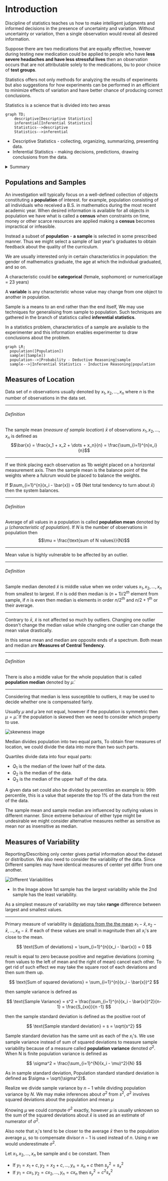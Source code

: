 # Introduction

Discipline of statistics teaches us how to make intelligent judgments and informed decisions in the presence of uncertainty and variation. Without uncertainty or variation, then a single observation would reveal all desired information.

Suppose there are two medications that are equally effective, however during testing new medication could be applied to people who have **less severe headaches and have less stressful lives** then an observation occurs that are not attributable solely to the medications, bu to poor choice of **test groups**.

Statistics offers not only methods for analyzing the results of experiments but also suggestions for how experiments can be performed in an efficient to minimize effects of variation and have better chance of producing correct conclusions.

Statistics is a science that is divided into two areas

```mermaid
graph TD;
    descriptive[Descriptive Statistics]
    inferential[Inferential Statistics]
    Statistics-->descriptive
    Statistics-->inferential

```

- Descriptive Statistics - collecting, organizing, summarizing, presenting data.
- Inferential Statistics - making decisions, predictions, drawing conclusions from the data.

<details>
<summary>Summary</summary>
Statistics is a science tells us how to make accurate decision when there is a variety in data, without variety single observation would yield sufficient to make decisions.
It also suggests ways to conduct experiments to minimize side effects. Field of statistics is split into two areas Descriptive and Inferential statistics.
</details>

## Populations and Samples

An investigation will typically focus on a well-defined collection of objects constituting a **population** of interest. for example, population consisting of all individuals who received a B.S. in mathematics during the most recent academic year. When desired information is available for all objects in population we have what is called a **census** when constraints on time, money or other scarce resources are applied making a **census** becomes impractical or infeasible.

Instead a subset of **population** - **a sample** is selected in some prescribed manner. Thus we might select a sample of last year's graduates to obtain feedback about the quality of the curriculum.

We are usually interested only in certain characteristics in population: the gender of mathematics graduate, the age at which the individual graduated, and so on.

A characteristic could be **categorical** (female, sophomore) or numerical(age = 23 years)

A **variable** is any characteristic whose value may change from one object to another in population.

Sample is a means to an end rather than the end itself, We may use techniques for generalising from sample to population. Such techniques are gathered in the branch of statistics called **inferential statistics**.

In a statistics problem, characteristics of a sample are available to the experimenter and this information enables experimenter to draw conclusions about the problem.

```mermaid
graph LR;
  population([Population])
  sample([Sample])
  population-->|Probability - Deductive Reasoning|sample
  sample-->|Inferential Statistics - Inductive Reasoning|population

```

## Measures of Location

Data set of $n$ observations usually denoted by $x_1, x_2, \dots, x_n$ where $n$ is the number of observations in the data set.

---

###### Definition

The sample mean (_measure of sample location_) $\bar{x}$ of observations $x_1, x_2, \dots, x_n$ is defined as
$$\bar{x} = \frac{x_1 + x_2 + \dots + x_n}{n} = \frac{\sum_{i=1}^{n}x_i}{n}$$

---

If we think placing each observation as 1lb weight placed on a horizontal measurement axis. Then the sample mean is the balance point of the weights where a fulcrum would be placed to balance the weights.

If $\sum_{i=1}^{n}(x_i - \bar{x}) = 0$ (Net total tendency to turn about $\bar{x}$) then the system balances.

---

###### Definition

Average of all values in a population is called **population mean** denoted by $\mu$ (_characteristic of population_). If $N$ is the number of observations in population then
$$\mu = \frac{\text{sum of N values}}{N}$$

---

Mean value is highly vulnerable to be affected by an outlier.

---

###### Definition

Sample median denoted $\tilde{x}$ is middle value when we order values $x_1, x_2, \dots, x_n$ from smallest to largest. If $n$ is odd then median is ${(n+1)/2}^{th}$ element from sample, if $n$ is even then median is elements in order ${ n/2 }^{th} \text{ and } {n/2 + 1}^{th}$ or their average.

---

Contrary to $\bar{x}$, $\tilde{x}$ is not affected so much by outliers. Changing one outlier doesn't change the median value while changing one outlier can change the mean value drastically.

In this sense mean and median are opposite ends of a spectrum. Both mean and median are **Measures of Central Tendency**.

---

###### Definition

There is also a middle value for the whole population that is called **population median** denoted by $\tilde{\mu}$.

---

Considering that median is less susceptible to outliers, it may be used to decide whether one is compensated fairly.

Usually $\mu$ and $\tilde{\mu}$ are not equal, however if the population is symmetric then $\mu = \tilde{\mu}$. If the population is skewed then we need to consider which property to use.

![skewness image](./skewness.png)

Median divides population into two equal parts, To obtain finer measures of location, we could divide the data into more than two such parts.

Quartiles divide data into four equal parts:

- $Q_1$ is the median of the lower half of the data.
- $Q_2$ is the median of the data.
- $Q_3$ is the median of the upper half of the data.

A given data set could also be divided by percentiles an example is: 99th percentile, this is a value that seperate the top 1% of the data from the rest of the data.

The sample mean and sample median are influenced by outlying values in different manner. Since extreme behaviour of either type might be undesirable we might consider alternative measures neither as sensitive as mean nor as insensitive as median.

## Measures of Variability

Reporting/Describing only center gives partial information about the dataset or distribution. We also need to consider the variability of the data. Since Different samples may have identical measures of center yet differ from one another.

![Different Variabilities](./range.png)

- In the Image above 1st sample has the largest variability while the 2nd sample has the least variability.

As a simplest measure of variability we may take **range** difference between largest and smallest values.

---

Primary measure of variability is <u>deviations from the the mean</u> $x_1 - \bar{x}, x_2 - \bar{x}, ..., x_n - \bar{x}$. If each of these values are small in magnitude then all $x_i$'s are close to the mean.

$$
\text{Sum of deviations} = \sum_{i=1}^{n}(x_i - \bar{x}) = 0
$$

result is equal to zero because positive and negative deviations (coming from values to the left of mean and the right of mean) cancel each other. To get rid of such effect we may take the square root of each deviations and then sum them up.

$$
\text{Sum of squared deviations} = \sum_{i=1}^{n}(x_i - \bar{x})^2
$$

then sample variance is defined as

$$
\text{Sample Variance} = s^2 =  \frac{\sum_{i=1}^{n}(x_i - \bar{x})^2}{n-1} = \frac{S_{xx}}{n -1}
$$

then the sample standard deviation is defined as the positive root of

$$
\text{Sample standard deviation} = s = \sqrt{s^2}
$$

Sample standard deviation has the same unit as each of the $x_i$'s. We use sample variance instead of sum of squared deviations to measure sample variability because of a measure called **population variance** denoted $\sigma^2$. When N is finite population variance is defined as

$$
\sigma^2 = \frac{\sum_{i=1}^{N}(x_i - \mu)^2}{N}
$$

As in sample standard deviation, Population standard standard deviation is defined as $\sigma = \sqrt{\sigma^2}$.

Realize we divide sample variance by $n-1$ while dividing population variance by $N$. We may make inferences about $\sigma^2$ from $s^2$, $\sigma^2$ involves squared deviations about the population and mean $\mu$

Knowing $\mu$ we could compute $\sigma^2$ exactly, however $\mu$ is usually unknown so the sum of the squared deviations about $\bar{x}$ is used as an estimate of numerator of $\sigma^2$.

Also note that $x_i$'s tend to be closer to the average $\bar{x}$ then to the population average $\mu$, so to compensate divisor $n-1$ is used instead of $n$. Using $n$ we would underestimate $\sigma^2$.

Let $x_1, x_2, \dots, x_n$ be sample and c be constant. Then

- If $y_1 = x_1 + c, y_2 = x_2 + c, \dots, y_n = x_n + c$ then $s_y^2 = s_x^2$
- If $y_1 = cx_1, y_2 = cx_2, \dots, y_n = cx_n$ then $s_y^2 = c^2s_x^2$
